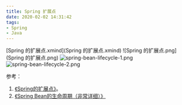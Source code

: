```yaml
---
title: Spring 扩展点
date: 2020-02-02 14:31:42
tags:
- Spring
- Java
---
```

[Spring 的扩展点.xmind](Spring 的扩展点.xmind)
![Spring 的扩展点.png](Spring 的扩展点.png)
![spring-bean-lifecycle-1.png](spring-bean-lifecycle-1.png)
![spring-bean-lifecycle-2.png](spring-bean-lifecycle-2.png)

参考：

1. [《Spring的扩展点》][1]。
2. [《Spring Bean的生命周期（非常详细）》][2]

  [1]: http://loveshisong.cn/%E7%BC%96%E7%A8%8B%E6%8A%80%E6%9C%AF/2016-11-22-Spring%E7%9A%84%E6%89%A9%E5%B1%95%E7%82%B9.html
  [2]: https://www.cnblogs.com/zrtqsk/p/3735273.html